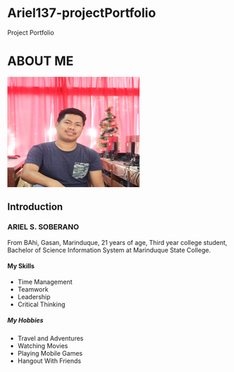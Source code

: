 # Ariel137-projectPortfolio
Project Portfolio
<!DOCTYPE html>
<html lang="en">
<head>
<meta charset="utf-8">
<meta name="viewport" content="width=device-width,initial-scale=1">
<title>About Me</title>

<link href="style.css" rel="stylesheet">

</head>
<body>

<div class="box">

<h1>ABOUT ME</h1>

<img src="Ariel.jpg" style="width:300px;height:250px">

<h2>Introduction</h2>

<h3>ARIEL S. SOBERANO</h3>

<p> From BAhi, Gasan, Marinduque, 21 years of age, Third year college student, Bachelor of Science Information System at Marinduque State College.
</p>
<h4>My Skills</h4>
<ul>
<li>Time Management</li>
<li>Teamwork</li>
<li>Leadership</li>
<li>Critical Thinking</li>
</ul>
<h5> My Hobbies</h5>
<ul>
<li>Travel and Adventures</li>
<li>Watching Movies</li>
<li>Playing Mobile Games</li>
<li>Hangout With Friends</li>
</ul>
</div>
</body>
</html>

